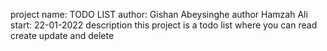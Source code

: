 project name: TODO LIST
author: Gishan Abeysinghe
author Hamzah Ali
start: 22-01-2022
description this project is a todo list where you can read create update and delete